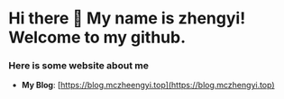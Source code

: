 # Hi there 👋 My name is zhengyi! Welcome to my github.

### Here is some website about me

- **My Blog**: [https://blog.mczheengyi.top](https://blog.mczhengyi.top)



<!--
**justice2001/justice2001** is a ✨ _special_ ✨ repository because its `README.md` (this file) appears on your GitHub profile.

Here are some ideas to get you started:

- 🔭 I’m currently working on ...
- 🌱 I’m currently learning ...
- 👯 I’m looking to collaborate on ...
- 🤔 I’m looking for help with ...
- 💬 Ask me about ...
- 📫 How to reach me: ...
- 😄 Pronouns: ...
- ⚡ Fun fact: ...
-->
